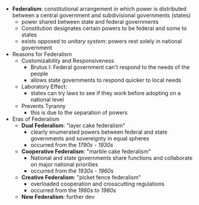 - **Federalism**: constitutional arrangement in which power is distributed between a central government and subdivisional governments (states) 
	- power shared between state and federal governments
	- Constitution designates certain powers to be federal and some to states
	- exists opposed to *unitary system*: powers rest solely in national government
- Reasons for Federalism
	- Customizability and Responsiveness
		- Brutus I: Federal government can't respond to the needs of the people
		- allows state governments to respond quicker to local needs
	- Laboratory Effect:
		- states can try laws to see if they work before adopting on a national level
	- Prevents Tyranny
		- this is due to the separation of powers
- Eras of Federalism
	- **Dual Federalism**: "layer cake federalism"
		- clearly enumerated powers between federal and state governments and sovereignty in equal spheres
		- occurred from the *1790s - 1930s*
	-  **Cooperative Federalism**: "marble cake federalism"
		- National and state governments share functions and collaborate on major national priorities
		- occurred from the *1930s - 1960s*
	- **Creative Federalism**: "picket fence federalism"
		- overloaded cooperation and crosscutting regulations
		- occurred from the *1960s to 1980s*
	- **New Federalism**: further dev